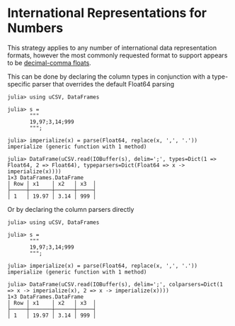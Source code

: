 # International Representations for Numbers

This strategy applies to any number of international data representation formats, however the most commonly requested format to support appears to be [decimal-comma floats](https://en.wikipedia.org/wiki/Decimal_mark#Hindu.E2.80.93Arabic_numeral_system).

This can be done by declaring the column types in conjunction with a type-specific parser that overrides the default Float64 parsing
```jldoctest
julia> using uCSV, DataFrames

julia> s =
       """
       19,97;3,14;999
       """;

julia> imperialize(x) = parse(Float64, replace(x, ',', '.'))
imperialize (generic function with 1 method)

julia> DataFrame(uCSV.read(IOBuffer(s), delim=';', types=Dict(1 => Float64, 2 => Float64), typeparsers=Dict(Float64 => x -> imperialize(x))))
1×3 DataFrames.DataFrame
│ Row │ x1    │ x2   │ x3  │
├─────┼───────┼──────┼─────┤
│ 1   │ 19.97 │ 3.14 │ 999 │

```

Or by declaring the column parsers directly
```jldoctest
julia> using uCSV, DataFrames

julia> s =
       """
       19,97;3,14;999
       """;

julia> imperialize(x) = parse(Float64, replace(x, ',', '.'))
imperialize (generic function with 1 method)

julia> DataFrame(uCSV.read(IOBuffer(s), delim=';', colparsers=Dict(1 => x -> imperialize(x), 2 => x -> imperialize(x))))
1×3 DataFrames.DataFrame
│ Row │ x1    │ x2   │ x3  │
├─────┼───────┼──────┼─────┤
│ 1   │ 19.97 │ 3.14 │ 999 │
```
